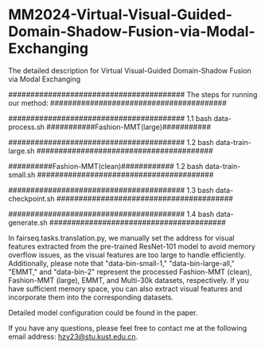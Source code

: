 # MM2024-Virtual-Visual-Guided-Domain-Shadow-Fusion-via-Modal-Exchanging
The detailed description for Virtual Visual-Guided Domain-Shadow Fusion via Modal Exchanging

########################################
The steps for running our method:
########################################

########################################
1.1 bash data-process.sh
###########Fashion-MMT(large)###########

########################################
1.2 bash data-train-large.sh
########################################

##########Fashion-MMT(clean)############
1.2 bash data-train-small.sh
########################################

########################################
1.3 bash data-checkpoint.sh
########################################

########################################
1.4 bash data-generate.sh
########################################

In fairseq.tasks.translation.py, we manually set the address for visual features extracted from the pre-trained ResNet-101 model to avoid memory overflow issues, as the visual features are too large to handle efficiently. Additionally, please note that "data-bin-small-1," "data-bin-large-all," "EMMT," and "data-bin-2" represent the processed Fashion-MMT (clean), Fashion-MMT (large), EMMT, and Multi-30k datasets, respectively. If you have sufficient memory space, you can also extract visual features and incorporate them into the corresponding datasets. 

Detailed model configuration could be found in the paper.

If you have any questions, please feel free to contact me at the following email address: hzy23@stu.kust.edu.cn.
